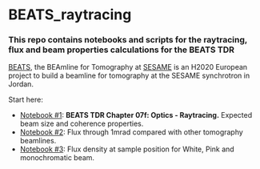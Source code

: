 # **BEATS_raytracing**
### This repo contains notebooks and scripts for the raytracing, flux and beam properties calculations for the BEATS TDR

[BEATS](https://beats.esrf.fr/), the BEAmline for Tomography at [SESAME](https://www.sesame.org.jo/) is an H2020 European project to build a beamline for tomography at the SESAME synchrotron in Jordan.

Start here:
- [Notebook #1](BEATS_TDR-Chapter_07f_Optics_Raytracing.ipynb): **BEATS TDR Chapter 07f: Optics - Raytracing.** Expected beam size and coherence properties.  
- [Notebook #2](BEATS_TDR-Chapter_07f_Optics_Raytracing-Flux_1mrad.ipynb): Flux through 1mrad compared with other tomography beamlines.
- [Notebook #3](BEATS_TDR-Chapter_07f_Optics_Raytracing-Flux_density.ipynb): Flux density at sample position for White, Pink and monochromatic beam.

